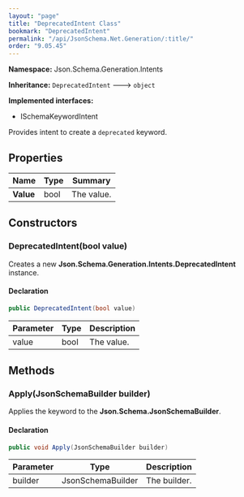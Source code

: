 ```yaml
---
layout: "page"
title: "DeprecatedIntent Class"
bookmark: "DeprecatedIntent"
permalink: "/api/JsonSchema.Net.Generation/:title/"
order: "9.05.45"
---
```

**Namespace:** Json.Schema.Generation.Intents

**Inheritance:**
`DeprecatedIntent`
 🡒 
`object`

**Implemented interfaces:**

- ISchemaKeywordIntent

Provides intent to create a `deprecated` keyword.

## Properties

| Name | Type | Summary |
|---|---|---|
| **Value** | bool | The value. |
## Constructors

### DeprecatedIntent(bool value)

Creates a new **Json.Schema.Generation.Intents.DeprecatedIntent** instance.

#### Declaration

```c#
public DeprecatedIntent(bool value)
```
| Parameter | Type | Description |
|---|---|---|
| value | bool | The value. |

## Methods

### Apply(JsonSchemaBuilder builder)

Applies the keyword to the **Json.Schema.JsonSchemaBuilder**.

#### Declaration

```c#
public void Apply(JsonSchemaBuilder builder)
```
| Parameter | Type | Description |
|---|---|---|
| builder | JsonSchemaBuilder | The builder. |

